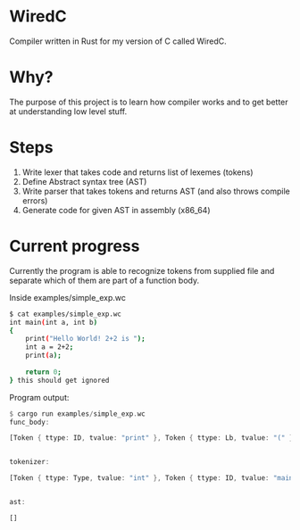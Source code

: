 # WiredC

Compiler written in Rust for my version of C called WiredC.

# Why?

The purpose of this project is to learn how compiler works and to get better at understanding low level stuff.

# Steps

1. Write lexer that takes code and returns list of lexemes (tokens)
2. Define Abstract syntax tree (AST)
3. Write parser that takes tokens and returns AST (and also throws compile errors)
4. Generate code for given AST in assembly (x86_64)

# Current progress

Currently the program is able to recognize tokens from supplied file and separate which of them are part of a function body.

Inside examples/simple_exp.wc

```bash
$ cat examples/simple_exp.wc      
int main(int a, int b)
{
	print("Hello World! 2+2 is ");
	int a = 2+2;
	print(a);
	
	return 0;
} this should get ignored
```

Program output:

```rust
$ cargo run examples/simple_exp.wc
func_body:

[Token { ttype: ID, tvalue: "print" }, Token { ttype: Lb, tvalue: "(" }, Token { ttype: Str, tvalue: "\"Hello" }, Token { ttype: ID, tvalue: "World!" }, Token { ttype: Int, tvalue: "2" }, Token { ttype: Plus, tvalue: "+" }, Token { ttype: Int, tvalue: "2" }, Token { ttype: ID, tvalue: "is" }, Token { ttype: Str, tvalue: "\"" }, Token { ttype: Rb, tvalue: ")" }, Token { ttype: Semicolon, tvalue: ";" }, Token { ttype: Type, tvalue: "int" }, Token { ttype: ID, tvalue: "a" }, Token { ttype: Equal, tvalue: "=" }, Token { ttype: Int, tvalue: "2" }, Token { ttype: Plus, tvalue: "+" }, Token { ttype: Int, tvalue: "2" }, Token { ttype: Semicolon, tvalue: ";" }, Token { ttype: ID, tvalue: "print" }, Token { ttype: Lb, tvalue: "(" }, Token { ttype: ID, tvalue: "a" }, Token { ttype: Rb, tvalue: ")" }, Token { ttype: Semicolon, tvalue: ";" }, Token { ttype: Ret, tvalue: "return" }, Token { ttype: Int, tvalue: "0" }, Token { ttype: Semicolon, tvalue: ";" }]


tokenizer:

[Token { ttype: Type, tvalue: "int" }, Token { ttype: ID, tvalue: "main" }, Token { ttype: Lb, tvalue: "(" }, Token { ttype: Type, tvalue: "int" }, Token { ttype: ID, tvalue: "a" }, Token { ttype: Type, tvalue: "int" }, Token { ttype: ID, tvalue: "b" }, Token { ttype: Rb, tvalue: ")" }, Token { ttype: Lcb, tvalue: "{" }, Token { ttype: ID, tvalue: "print" }, Token { ttype: Lb, tvalue: "(" }, Token { ttype: Str, tvalue: "\"Hello" }, Token { ttype: ID, tvalue: "World!" }, Token { ttype: Int, tvalue: "2" }, Token { ttype: Plus, tvalue: "+" }, Token { ttype: Int, tvalue: "2" }, Token { ttype: ID, tvalue: "is" }, Token { ttype: Str, tvalue: "\"" }, Token { ttype: Rb, tvalue: ")" }, Token { ttype: Semicolon, tvalue: ";" }, Token { ttype: Type, tvalue: "int" }, Token { ttype: ID, tvalue: "a" }, Token { ttype: Equal, tvalue: "=" }, Token { ttype: Int, tvalue: "2" }, Token { ttype: Plus, tvalue: "+" }, Token { ttype: Int, tvalue: "2" }, Token { ttype: Semicolon, tvalue: ";" }, Token { ttype: ID, tvalue: "print" }, Token { ttype: Lb, tvalue: "(" }, Token { ttype: ID, tvalue: "a" }, Token { ttype: Rb, tvalue: ")" }, Token { ttype: Semicolon, tvalue: ";" }, Token { ttype: Ret, tvalue: "return" }, Token { ttype: Int, tvalue: "0" }, Token { ttype: Semicolon, tvalue: ";" }, Token { ttype: Rcb, tvalue: "}" }, Token { ttype: ID, tvalue: "this" }, Token { ttype: ID, tvalue: "should" }, Token { ttype: ID, tvalue: "get" }, Token { ttype: ID, tvalue: "ignored" }]


ast:

[]
```
